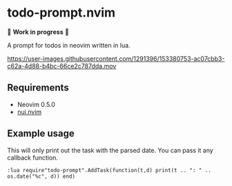 # todo-prompt.nvim

🚧 **Work in progress** 🚧

A prompt for todos in neovim written in lua.

https://user-images.githubusercontent.com/1291396/153380753-ac07cbb3-c62a-4d88-b4bc-66ce2c787dda.mov

## Requirements

- Neovim 0.5.0
- [nui.nvim](https://github.com/MunifTanjim/nui.nvim)

## Example usage

This will only print out the task with the parsed date. You can pass it any callback function.
```
:lua require"todo-prompt".AddTask(function(t,d) print(t .. ": " .. os.date("%c", d)) end) 
```
